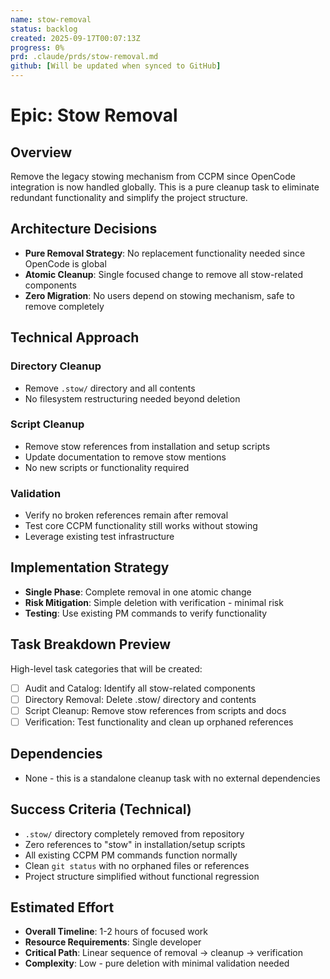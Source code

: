 ```yaml
---
name: stow-removal
status: backlog
created: 2025-09-17T00:07:13Z
progress: 0%
prd: .claude/prds/stow-removal.md
github: [Will be updated when synced to GitHub]
---
```


# Epic: Stow Removal

## Overview
Remove the legacy stowing mechanism from CCPM since OpenCode integration is now handled globally. This is a pure cleanup task to eliminate redundant functionality and simplify the project structure.

## Architecture Decisions
- **Pure Removal Strategy**: No replacement functionality needed since OpenCode is global
- **Atomic Cleanup**: Single focused change to remove all stow-related components
- **Zero Migration**: No users depend on stowing mechanism, safe to remove completely

## Technical Approach
### Directory Cleanup
- Remove `.stow/` directory and all contents
- No filesystem restructuring needed beyond deletion

### Script Cleanup  
- Remove stow references from installation and setup scripts
- Update documentation to remove stow mentions
- No new scripts or functionality required

### Validation
- Verify no broken references remain after removal
- Test core CCPM functionality still works without stowing
- Leverage existing test infrastructure

## Implementation Strategy
- **Single Phase**: Complete removal in one atomic change
- **Risk Mitigation**: Simple deletion with verification - minimal risk
- **Testing**: Use existing PM commands to verify functionality

## Task Breakdown Preview
High-level task categories that will be created:
- [ ] Audit and Catalog: Identify all stow-related components
- [ ] Directory Removal: Delete .stow/ directory and contents  
- [ ] Script Cleanup: Remove stow references from scripts and docs
- [ ] Verification: Test functionality and clean up orphaned references

## Dependencies
- None - this is a standalone cleanup task with no external dependencies

## Success Criteria (Technical)
- `.stow/` directory completely removed from repository
- Zero references to "stow" in installation/setup scripts  
- All existing CCPM PM commands function normally
- Clean `git status` with no orphaned files or references
- Project structure simplified without functional regression

## Estimated Effort
- **Overall Timeline**: 1-2 hours of focused work
- **Resource Requirements**: Single developer
- **Critical Path**: Linear sequence of removal → cleanup → verification
- **Complexity**: Low - pure deletion with minimal validation needed